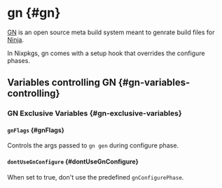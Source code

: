 # gn {#gn}

[GN](https://gn.googlesource.com/gn) is an open source meta build system meant to genrate build files for [Ninja](#ninja).

In Nixpkgs, gn comes with a setup hook that overrides the configure phases.


## Variables controlling GN {#gn-variables-controlling}

### GN Exclusive Variables {#gn-exclusive-variables}

#### `gnFlags` {#gnFlags}

Controls the args passed to `gn gen` during configure phase.

#### `dontUseGnConfigure` {#dontUseGnConfigure}

When set to true, don't use the predefined `gnConfigurePhase`.
